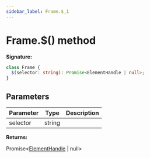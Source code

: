 ```yaml
---
sidebar_label: Frame.$_1
---
```


# Frame.$() method

**Signature:**

```typescript
class Frame {
  $(selector: string): Promise<ElementHandle | null>;
}
```

## Parameters

| Parameter | Type   | Description |
| --------- | ------ | ----------- |
| selector  | string |             |

**Returns:**

Promise&lt;[ElementHandle](./puppeteer.elementhandle.md) \| null&gt;
